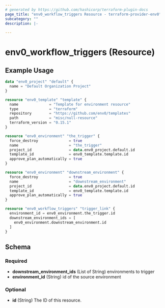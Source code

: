 ```yaml
---
# generated by https://github.com/hashicorp/terraform-plugin-docs
page_title: "env0_workflow_triggers Resource - terraform-provider-env0"
subcategory: ""
description: |-
  
---
```


# env0_workflow_triggers (Resource)



## Example Usage

```terraform
data "env0_project" "default" {
  name = "Default Organization Project"
}

resource "env0_template" "template" {
  name              = "Template for environment resource"
  type              = "terraform"
  repository        = "https://github.com/env0/templates"
  path              = "misc/null-resource"
  terraform_version = "0.15.1"
}

resource "env0_environment" "the_trigger" {
  force_destroy              = true
  name                       = "the_trigger"
  project_id                 = data.env0_project.default.id
  template_id                = env0_template.template.id
  approve_plan_automatically = true
}

resource "env0_environment" "downstream_environment" {
  force_destroy              = true
  name                       = "downstream_environment"
  project_id                 = data.env0_project.default.id
  template_id                = env0_template.template.id
  approve_plan_automatically = true
}

resource "env0_workflow_triggers" "trigger_link" {
  environment_id = env0_environment.the_trigger.id
  downstream_environment_ids = [
    env0_environment.downstream_environment.id
  ]
}
```

<!-- schema generated by tfplugindocs -->
## Schema

### Required

- **downstream_environment_ids** (List of String) environments to trigger
- **environment_id** (String) id of the source environment

### Optional

- **id** (String) The ID of this resource.


